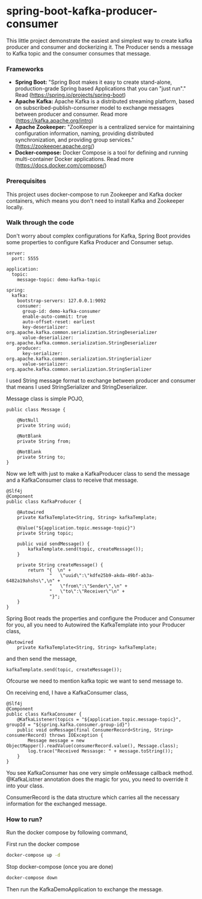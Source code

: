 # spring-boot-kafka-producer-consumer

This little project demonstrate the easiest and simplest way to create kafka producer and consumer and dockerizing it. The Producer sends a message to Kafka topic and the consumer consumes that message.

### Frameworks

* **Spring Boot:** "Spring Boot makes it easy to create stand-alone, production-grade Spring based Applications that you can "just run"." Read (https://spring.io/projects/spring-boot)
* **Apache Kafka:** Apache Kafka is a distributed streaming platform, based on subscribed-publish-consumer model to exchange messages between producer and consumer. Read more (https://kafka.apache.org/intro)
* **Apache Zookeeper:** "ZooKeeper is a centralized service for maintaining configuration information, naming, providing distributed synchronization, and providing group services." (https://zookeeper.apache.org/)
* **Docker-compose:** Docker Compose is a tool for defining and running multi-container Docker applications. Read more (https://docs.docker.com/compose/)


### Prerequisites

This project uses docker-compose to run Zookeeper and Kafka docker containers, which means you don't need to install Kafka and Zookeeper locally.

### Walk through the code
Don't worry about complex configurations for Kafka, Spring Boot provides some properties to configure Kafka Producer and Consumer setup.

```
server:
  port: 5555

application:
  topic:
    message-topic: demo-kafka-topic

spring:
  kafka:
    bootstrap-servers: 127.0.0.1:9092
    consumer:
      group-id: demo-kafka-consumer
      enable-auto-commit: true
      auto-offset-reset: earliest
      key-deserializer: org.apache.kafka.common.serialization.StringDeserializer
      value-deserializer: org.apache.kafka.common.serialization.StringDeserializer
    producer:
      key-serializer: org.apache.kafka.common.serialization.StringSerializer
      value-serializer: org.apache.kafka.common.serialization.StringSerializer
```

I used String message format to exchange between producer and consumer that means I used StringSerializer and StringDeserializer. 

Message class is simple POJO,

```
public class Message {

    @NotNull
    private String uuid;

    @NotBlank
    private String from;

    @NotBlank
    private String to;
} 
```

Now we left with just to make a KafkaProducer class to send the message and a KafkaConsumer class to receive that message.

```
@Slf4j
@Component
public class KafkaProducer {

    @Autowired
    private KafkaTemplate<String, String> kafkaTemplate;

    @Value("${application.topic.message-topic}")
    private String topic;

    public void sendMessage() {
        kafkaTemplate.send(topic, createMessage());
    }

    private String createMessage() {
        return "{  \n" +
                "   \"uuid\":\"kdfe25b9-akda-49bf-ab3a-6482a19ahshs\",\n" +
                "   \"from\":\"Sender\",\n" +
                "   \"to\":\"Receiver\"\n" +
                "}";
    }
}
```

Spring Boot reads the properties and configure the Producer and Consumer for you, all you need to Autowired the KafkaTemplate into your Producer class,

```
@Autowired
    private KafkaTemplate<String, String> kafkaTemplate;
```

and then send the message,

```
kafkaTemplate.send(topic, createMessage());
```

Ofcourse we need to mention kafka topic we want to send message to.

On receiving end, I have a KafkaConsumer class,

```
@Slf4j
@Component
public class KafkaConsumer {
    @KafkaListener(topics = "${application.topic.message-topic}", groupId = "${spring.kafka.consumer.group-id}")
    public void onMessage(final ConsumerRecord<String, String> consumerRecord) throws IOException {
        Message message = new ObjectMapper().readValue(consumerRecord.value(), Message.class);
        log.trace("Received Messasge: " + message.toString());
    }
}
```

You see KafkaConsumer has one very simple onMessage callback method. @KafkaListner annotation does the magic for you, you need to override it into your class.

ConsumerRecord is the data structure which carries all the necessary information for the exchanged message.

### How to run?

Run the docker compose by following command,

First run the docker compose

```bash
docker-compose up -d
```

Stop docker-compose (once you are done)
```bash
docker-compose down
```

Then run the KafkaDemoApplication to exchange the message.
